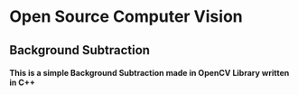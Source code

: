 # Open Source Computer Vision
## Background Subtraction

#### This is a simple Background Subtraction made in OpenCV Library written in C++


